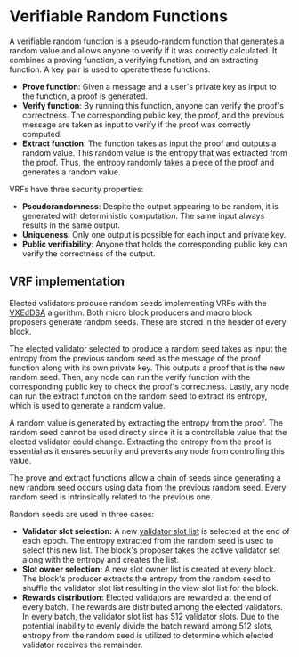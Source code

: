 # Verifiable Random Functions

A verifiable random function is a pseudo-random function that generates a random value and allows anyone to verify if it was correctly calculated. It combines a proving function, a verifying function, and an extracting function. A key pair is used to operate these functions.

- **Prove function**: Given a message and a user's private key as input to the function, a proof is generated.
- **Verify function**: By running this function, anyone can verify the proof's correctness. The corresponding public key, the proof, and the previous message are taken as input to verify if the proof was correctly computed.
- **Extract function**: The function takes as input the proof and outputs a random value. This random value is the entropy that was extracted from the proof. Thus, the entropy randomly takes a piece of the proof and generates a random value.

VRFs have three security properties:

- **Pseudorandomness**: Despite the output appearing to be random, it is generated with deterministic computation. The same input always results in the same output.
- **Uniqueness**: Only one output is possible for each input and private key.
- **Public verifiability**: Anyone that holds the corresponding public key can verify the correctness of the output.

## VRF implementation

Elected validators produce random seeds implementing VRFs with the [VXEdDSA](https://www.signal.org/docs/specifications/xeddsa/#vxeddsa) algorithm. Both micro block producers and macro block proposers generate random seeds. These are stored in the header of every block.

The elected validator selected to produce a random seed takes as input the entropy from the previous random seed as the message of the proof function along with its own private key. This outputs a proof that is the new random seed. Then, any node can run the verify function with the corresponding public key to check the proof's correctness. Lastly, any node can run the extract function on the random seed to extract its entropy, which is used to generate a random value.

A random value is generated by extracting the entropy from the proof. The random seed cannot be used directly since it is a controllable value that the elected validator could change. Extracting the entropy from the proof is essential as it ensures security and prevents any node from controlling this value.

The prove and extract functions allow a chain of seeds since generating a new random seed occurs using data from the previous random seed. Every random seed is intrinsically related to the previous one.

Random seeds are used in three cases:

- **Validator slot selection:** A new [validator slot list](/protocol/validators/slots) is selected at the end of each epoch. The entropy extracted from the random seed is used to select this new list. The block's proposer takes the active validator set along with the entropy and creates the list.
- **Slot owner selection:** A new slot owner list is created at every block. The block's producer extracts the entropy from the random seed to shuffle the validator slot list resulting in the view slot list for the block.
- **Rewards distribution:** Elected validators are rewarded at the end of every batch. The rewards are distributed among the elected validators. In every batch, the validator slot list has 512 validator slots. Due to the potential inability to evenly divide the batch reward among 512 slots, entropy from the random seed is utilized to determine which elected validator receives the remainder.
